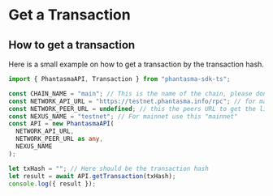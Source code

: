 # Get a Transaction



## How to get a transaction

Here is a small example on how to get a transaction by the transaction hash.

```ts
import { PhantasmaAPI, Transaction } from "phantasma-sdk-ts";

const CHAIN_NAME = "main"; // This is the name of the chain, please don't change it.
const NETWORK_API_URL = "https://testnet.phantasma.info/rpc"; // for mainnet this should be https://pharpc1.phantasma.info/rpc
const NETWORK_PEER_URL = undefined; // this the peers URL to get the list of peers, if not provided it will use the default one "https://peers.phantasma.info/"
const NEXUS_NAME = "testnet"; // For mainnet use this "mainnet"
const API = new PhantasmaAPI(
  NETWORK_API_URL, 
  NETWORK_PEER_URL as any, 
  NEXUS_NAME 
);

let txHash = ""; // Here should be the transaction hash
let result = await API.getTransaction(txHash);
console.log({ result });
```
